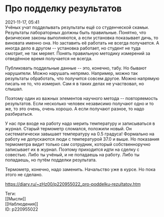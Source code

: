 Про подделку результатов
=========================

   
 2021-11-17, 05:41   
  Учёных учат подделывать результаты ещё со студенческой скамьи. Результаты лабораторных должны быть правильные. Понятно, что физические законы выполняются, а если установка показывает дичь, то виновата именно она. Но заставить её работать не всегда получается. А иногда дело в другом -- установка работает, но студент не туда смотрит, не так меряет. Понять правильную методику измерений за отведённое время получается не всегда.   
   
 Публиковать поддельные данные -- это, конечно, табу. Но бывают нарушители. Можно нарушать непрямо. Например, можно так результаты обработать, что получится совсем другое. Можно напрямую писать не то, что измерил. Сам я в таких делах не участвовал, но слышал.   
   
 Поэтому один из важных элементов научного метода -- повторяемость результатов. Если несколько человек независимо получают одно и то же, то это очень, очень хорошо. А если получают разное, то надо разбираться.   
   
 У нас при входе на работу надо мерить температуру и записываться в журнал. Старый термометр сломался, положили новый. Он систематически завышает температуру на 0.5 градуса! Формально на работу не допускаются люди с температурой 37.0 и выше. Но показания термометра видит только сам сотрудник, который собственноручно записывает их в журнал. Поэтому приходится идти на сделку с совестью. Либо ты учёный, и не попадаешь на работу. Либо ты попадаешь, но путём подделки результата.   
   
 Термометр, конечно, надо заменить. Начальство уже в курсе. Но пока этого не сделано.   
    
 <https://diary.ru/~zHz00/p220955022_pro-poddelku-rezultatov.htm>   
   
 Теги:   
 [[Мысли]]   
 [[Наблюдения]]   
 ID: p220955022